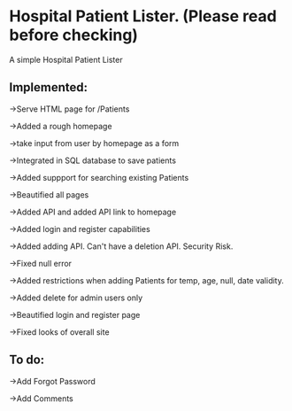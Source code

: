 # Hospital Patient Lister. (Please read before checking) #

A simple Hospital Patient Lister
## Implemented: ##

->Serve HTML page for /Patients

->Added a rough homepage

->take input from user by homepage as a form

->Integrated in SQL database to save patients

->Added suppport for searching existing Patients

->Beautified all pages

->Added API and added API link to homepage

->Added login and register capabilities

->Added adding API. Can't have a deletion API. Security Risk.

->Fixed null error

->Added restrictions when adding Patients for temp, age, null, date validity.

->Added delete for admin users only

->Beautified login and register page

->Fixed looks of overall site

## To do: ##

->Add Forgot Password

->Add Comments
